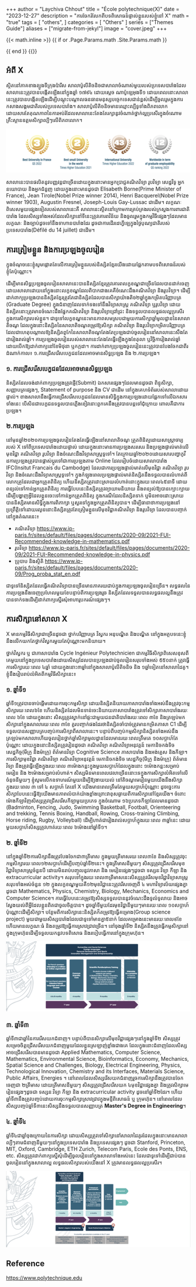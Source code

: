 +++
author = "Laychiva Chhout"
title = "École polytechnique(X)"
date = "2023-12-27"
description = "ការចែករំលែកពីបទពិសោធន៍ផ្ទាល់ខ្លួនរបស់ខ្ញុំនៅ X"
math = "true"
tags = [
    "others",
]
categories = [
    "Others"
]
series = ["Themes Guide"]
aliases = ["migrate-from-jekyl"]
image = "cover.jpeg"
+++


{{< math.inline >}}
{{ if or .Page.Params.math .Site.Params.math }}
<!-- KaTeX -->
<link rel="stylesheet" href="https://cdn.jsdelivr.net/npm/katex@0.11.1/dist/katex.min.css" integrity="sha384-zB1R0rpPzHqg7Kpt0Aljp8JPLqbXI3bhnPWROx27a9N0Ll6ZP/+DiW/UqRcLbRjq" crossorigin="anonymous">
<script defer src="https://cdn.jsdelivr.net/npm/katex@0.11.1/dist/katex.min.js" integrity="sha384-y23I5Q6l+B6vatafAwxRu/0oK/79VlbSz7Q9aiSZUvyWYIYsd+qj+o24G5ZU2zJz" crossorigin="anonymous"></script>
<script defer src="https://cdn.jsdelivr.net/npm/katex@0.11.1/dist/contrib/auto-render.min.js" integrity="sha384-kWPLUVMOks5AQFrykwIup5lo0m3iMkkHrD0uJ4H5cjeGihAutqP0yW0J6dpFiVkI" crossorigin="anonymous" onload="renderMathInElement(document.body);"></script>
{{ end }}
{{</ math.inline >}}


## អំពី X

ស្ថិតនៅភាគខាងត្បូងទីក្រុងប៉ារីស សាលាប៉ូលីតិចនិចជាសាលាចំណាស់មួយរបស់ប្រទេសបារាំងដែលសាលានេះត្រូវបានបង្កើតឡើងនៅក្នុងឆ្នាំ ១៧៩៤ ដោយស្តេច ណាប៉ូឡេអុងទី១ ដោយពេលនោះសាលានេះត្រូវបានបង្កើតឡើងដើម្បីបណ្តុះបណ្តាលធនធានមនុស្សបច្ចេកទេសជាន់ខ្ពស់ដើម្បីចូលរួមក្នុងការកសាងសង្គមជាតិរបស់ប្រទេសបារាំង។ សាលាប៉ូលីតិចនិចមានឈ្មោះល្បីទូទាំងពិភពលោកដោយសារតែគុណភាពនៃការអប់រំដែលសាលានេះតែងតែរក្សានូវចំណាត់ថ្នាក់ល្អប្រសើរក្នុងចំណោមគ្រឹះស្ថានឧត្តមសិក្សាល្បីៗលើពិភពលោក។ 

![ចំណាត់ថ្នាក់របស់ X](ranking.png)

សាលានេះបានផលិតនូវបញ្ញវន្តជាច្រើនដោយក្នុងនោះមានអ្នកប្រាជ្ញគណិតវិទ្យា រូបវិទ្យា សេដ្ឋវិទូ អ្នកនយោបាយ និងអ្នកជំនួញ ដោយក្នុងនោះមានដូចជា Elisabeth Borne(Prime Minister of France), Jean Tirole(Nobel Prize winner 2014), Henri Bacquerel(Nobel Prize winner 1903), Augustin Fresnel, Joseph-Louis Gay-Lussac ជាដើម។ លក្ខណៈពិសេសមួយផ្សេងទៀតរបស់សាលានេះគឺ សាលានេះស្ថិតនៅក្រោមការគ្រប់គ្រងរបស់ក្រសួងការពារជាតិបារាំង ដែលសិស្សទាំងអស់ដែលសិក្សានៅទីនេះត្រូវគោរពវិន័យ និងចូលរួមក្នុងកម្មវិធីផ្សេងៗដែលមានលក្ខណៈ និងច្បាប់ដូចទៅនឹងទាហានបារាំងដែរ ដូចជាការដើរដេហ្វីឡេក្នុងថ្ងៃបុណ្យជាតិរបស់ប្រទេសបារាំង(Défilé du 14 juillet) ជាដើម។

<!-- ![ការបោះ Bicorne ក្នុងឯកសណ្ឋានសាលា](cover.jpeg) -->

## ការត្រៀមខ្លួន និងការប្រឡងចូលរៀន 

ក្នុងចំណុចនេះខ្ញុំសូមផ្តោតតែលើការត្រៀមខ្លួនរបស់និស្សិតខ្មែរយើងដោយផ្អែកតាមបទពិសោធន៍របស់ខ្ញុំតែប៉ុណ្ណោះ។

ដើម្បីមានសិទ្ធប្រឡងចូលរៀនសាលានេះបាននិស្សិតខ្មែរត្រូវគោរពលក្ខខណ្ឌជាច្រើនដែលបានដាក់ចេញដោយសាលាដោយនៅក្នុងនោះលក្ខខណ្ឌដែលពិបាកជាងគេគឺចំណេះដឹងគណិតវិទ្យា និងរូបវិទ្យា។ ដើម្បីដាក់ពាក្យប្រឡងបាននិស្សិតខ្មែរត្រូវតែជានិស្សិតដែលបានសិក្សាយ៉ាងតិច២ឆ្នាំក្នុងកម្រិតបរិញ្ញាបត្រ (Graduate Degree) ក្នុងជំនាញដែលទាក់ទងទៅនឹងវិទ្យាសាស្រ្ត គណិតវិទ្យា ឬរូបវិទ្យា ដោយនិស្សិតនោះត្រូវមានចំណេះដឹងផ្នែកគណិតវិទ្យា និងរូបវិទ្យាជ្រៅជ្រះ និងទទួលបានលទ្ធផលល្អប្រសើរក្នុងការសិក្សារបស់ខ្លួន។ ជាទូទៅលក្ខខណ្ឌនេះមានភាពសមស្របជាមួយការសិក្សាឆ្នាំមូលដ្ឋាននៃសាលាតិចណូ ដែលក្នុងនោះនិស្សិតនៃសាលាតិចណូតម្រូវឱ្យសិក្សា គណិតវិទ្យា និងរូបវិទ្យាកម្រិតបរិញ្ញាបត្រ ដែលជាហេតុបណ្តាលឱ្យនិស្សិតពូកែនៃសាលាតិចណូតែងតែប្រឡងជាប់ចូលរៀននៅសាលានេះសឹងតែជារៀងរាល់ឆ្នាំ។ ការប្រឡងចូលរៀនរបស់សាលានេះតែងតែធ្វើឡើងក្នុងខែតុលា ឬវិច្ឆិការៀងរាល់ឆ្នាំ ដោយបើកឱ្យដាក់ពាក្យនៅខែមិថុនា ឬកក្កដា។ ការដាក់ពាក្យប្រឡងចូលរៀននេះត្រូវបានបែងចែកជាពីរដំណាក់កាល៖ ១.ការជ្រើសរើសបេក្ខជនដែលអាចមានសិទ្ធប្រឡង និង ២.ការប្រឡង។ 

### ១. ការជ្រើសរើសបេក្ខជនដែលអាចមានសិទ្ធប្រឡង

និស្សិតដែលចង់ដាក់ពាក្យប្រឡងត្រូវផ្ញើ(Submit) ឯកសារផ្សេងៗដែលមានដូចជា ពិន្ទុសិក្សា, សញ្ញាបត្រផ្សេងៗ, Statement of purpose និង CV ជាដើម នៅក្នុងគេហទំព័ររបស់សាលាដោយផ្ទាល់។ ខាងសាលានឹងធ្វើការជ្រើសរើសបេក្ខជនដែលមានសិទ្ធិក្នុងការប្រឡងដោយផ្អែកទៅលើឯកសារទាំងនេះ បើសិនជាបេក្ខជនទទួលបានភ្លើងខៀវនោះពួកគេនឹងត្រូវបានបន្តទៅជុំក្រោយ ពោលគឺជាការប្រឡង។

### ២.ការប្រឡង

នៅមុនឆ្នាំ២០២០ការប្រឡងចូលរៀនតែងតែធ្វើឡើងនៅសាលាតិចណូ ត្រួតពិនិត្យដោយសាស្រ្តាចារ្យរបស់ X ទៅពីប្រទេសបារាំងដោយផ្ទាល់ ដោយក្នុងនោះមានការប្រឡងសរសេរ និងប្រឡងផ្ទាល់មាត់លើមុខវិជ្ជា គណិតវិទ្យា រូបវិទ្យា និងចំណេះដឹងវិទ្យាសាស្រ្តទូទៅ។ តែក្រោយឆ្នាំ២០២០ដោយសារបញ្ហាកូវីដការប្រឡងត្រូវបានផ្លាស់ប្តូរទៅជាការប្រឡងតាម Online ដែលរៀបចំដោយសាលាបារាំង IFC(Insitut Francais du Cambodge) ដែលជាការប្រឡងផ្ទាល់មាត់លើមុខវិជ្ជា គណិតវិទ្យា រូបវិទ្យា និងចំណេះដឹងវិទ្យាសាស្រ្តទូទៅ។ ក្នុងកំឡុងពេលប្រឡងផ្ទាល់មាត់និស្សិតនឹងទទួលបានលំហាត់ពីលោកគ្រូដែលជាអ្នកត្រួតពិនិត្យ ហើយនិស្សិតត្រូវដោះស្រាយលំហាត់នោះក្នុងរយៈពេល៤៥នាទី ដោយពន្យល់ទៅកាន់អ្នកត្រួតពិនិត្យ ការធ្វើបែបនេះនិស្សិតត្រូវព្យាយាមនិយាយ និងពន្យល់ឱ្យបានក្បោះក្បាយដើម្បីបង្ហាញអ្វីដែលខ្លួនចេះទៅកាន់អ្នកត្រួតពិនិត្យ ក្នុងករណីដែលនិស្សិតទាក់ ឬមិនអាចដោះស្រាយបាននិស្សិតមានសិទ្ធិក្នុងការពិភាក្សា ឬសួរទៅក្នុងអ្នកត្រួតពិនិត្យបាន។ 
ដើម្បីធានាថាការប្រឡងនៅប្រព្រឹត្តិទៅដោយរលូននោះនិស្សិតត្រូវតែត្រៀមខ្លួនលើមុខវិជ្ជាគណិតវិទ្យា និងរូបវិទ្យា ដែលបានបញ្ចាក់នៅក្នុងតំណរនេះ៖

- គណិតវិទ្យា https://www.ip-paris.fr/sites/default/files/pages/documents/2020-09/2021-FUI-Recommended-knowledge-in-mathematics.pdf
- រូបវិទ្យា https://www.ip-paris.fr/sites/default/files/pages/documents/2020-09/2021-FUI-Recommended-knowledge-in-physics.pdf
- ប្រូបាប និងស្ថិតិ https://www.ip-paris.fr/sites/default/files/pages/documents/2020-09/Prog_proba_stat_en.pdf

ជាទូទៅនិស្សិតដែលធ្វើគណិតវិទ្យាបានច្រើនមានភាគរយជាប់ក្នុងការប្រឡងចូលរៀនច្រើន។ លទ្ធផលនៃការប្រឡងនឹងចេញប្រហែលមួយខែបន្ទាប់ពីការប្រឡងរួច និស្សិតដែលទទួលបានលទ្ធផលល្អនឹងត្រូវបានទាក់ទងដើម្បីដាក់ពាក្យស្នើរសុំអាហារូបករណ៍ផ្សេងៗ។ 

## ការសិក្សានៅសាលា X 

X មានកម្មវិធីសិក្សាជាច្រើនដូចជា ថ្នាក់បរិញ្ញាបត្រ វិស្វករ អនុបណ្ឌិត និងបណ្ឌិត នៅក្នុងអត្ថបទនេះខ្ញុំនឹងលើកយកតែថ្នាក់វិស្វករមួយតែប៉ុណ្ណោះមកនិយាយ។ 

ថ្នាក់វិស្វករ ឬ ជាភាសាបារាំង Cycle Ingénieur Polytechnicien ជាកម្មវិធីសិក្សាពិសេសខុសពីគេមួយនៅក្នុងប្រទេសបារាំងដោយសិស្សដែលបានប្រឡងជាប់ចូលរៀនសរុបទាំងអស់ ៥៥០នាក់ ត្រូវធ្វើការសិក្សារយៈពេល ៤ឆ្នាំ ដោយក្នុងនោះ៣ឆ្នាំនៅក្នុងសាលាប៉ូលីតិចនិច និង ១ឆ្នាំទៀតនៅសាលាដៃគូ។ ខ្ញុំនឹងរៀបរាប់លំអិតពីកម្មវិធីសិក្សានេះ៖

### ១. ឆ្នាំទី១ 

ឆ្នាំទី១ត្រូវបានចាប់ផ្តើមដោយការចុះកម្មសិក្សា ដោយនិស្សិតនិយាយភាសាបារាំងទាំងអស់នឹងត្រូវចុះកម្មសិក្សារយៈពេល៦ខែ ហើយនិស្សិតដែលមិនទាន់ចេះនិយាយភាសាបារាំងត្រូវទៅសិក្សាភាសាបារាំងរយៈពេល ៦ខែ ដោយក្នុងនោះ សិស្សត្រូវស្នាក់នៅផ្ទះជាមួយជនជាតិបារាំងរយៈពេល ៣ខែ និងត្រឡប់មកសិក្សានៅក្នុងសាលារយៈពេល ៣ខែ គួរបញ្ចាក់ផងដែរថានិស្សិតចាំបាច់ត្រូវមានកម្រិតភាសា C1 ដើម្បីទទួលបានសញ្ញាបត្របញ្ចប់ការសិក្សាពីសាលានេះ។ បន្ទាប់ពីបញ្ចប់កម្មសិក្សានិស្សិតទាំងអស់នឹងត្រឡប់មកសាលាហើយចូលរៀនថ្នាក់ឆ្នាំសិក្សាមូលដ្ឋានដែលមានរយៈពេលត្រឹមតេ ១០សប្តាហ៍តែប៉ុណ្ណោះ ដោយក្នុងនោះនិស្សិតត្រូវរៀនដូចជា គណិតវិទ្យា គណិតវិទ្យាអនុវត្តន៍ មេកានិចកង់ទិច សេដ្ឋកិច្ច(មីក្រូ និងម៉ាក្រូ) ព័ត៌មានវិទ្យា Cognitive Science ភាសាបារាំង និងអង់គ្លេស និងកីឡា។ ការសិក្សាមុខវិជ្ជា គណិតវិទ្យា គណិតវិទ្យាអនុវត្តន៍ មេកានិចកង់ទិច សេដ្ឋកិច្ច(មីក្រូ និងម៉ាក្រូ) ព័ត៌មានវិទ្យា នឹងត្រូវធ្វើឡើងក្នុងរយៈពេល ៣ម៉ោងកន្លះក្នុងមួយសប្តាហ៍ដែលក្នុងនោះ ១ម៉ោងកន្លះសម្រាប់មេរៀន និង ២ម៉ោងសម្រាប់លំហាត់។ សិស្សមិនមានពេលវេលាច្រើននោះទេក្នុងការសិក្សាលំអិតទៅលើចំនុចនីមួយៗ ខ្ញុំសូមលើកឧទាហរណ៍មួយដើម្បីឱ្យងាយយល់ នៅតិចណូមេរៀនមួយយើងនឹងសិក្សាក្នុងរយៈពេល ៣ ទៅ ៤ សប្តាហ៍ តែនៅ X យើងមានពេលត្រឹមតែមួយសប្តាហ៍ប៉ុណ្ណោះ ដូចច្នេះការសិក្សាបែបនេះធ្វើឱ្យយើងមានភាពលំបាក់យ៉ាងខ្លាំងព្រោះវាខុសឆ្ងាយពីការសិក្សានៅខ្មែរយើង។ ចំពោះម៉ោងកីឡាវិញសិស្សត្រូវជ្រើសរើសកីឡាមួយប្រភេទ ក្នុងចំណោម ១៦ប្រភេទកីឡាដែលមានដូចជា (Badminton, Fencing, Judo, Swimming
Basketball, Football, Orienteering and trekking, Tennis
Boxing, Handball, Rowing, Cross-training
Climbing, Horse riding, Rugby, Volleyball) ដើម្បីហាត់ជារៀងរាល់សប្តាហ៍ក្នុងរយៈពេល ៣ឆ្នាំនេះ ដោយមួយសប្តាហ៍សិស្សត្រូវហាត់រយៈពេល ៦ម៉ោងនៅឆ្នាំទី១។ 

### ២. ឆ្នាំទី២ 

នៅក្នុងឆ្នាំទី២ការសិក្សានឹងត្រូវបែងចែកជា៣ត្រីមាស ក្នុងមួយត្រីមាសរយៈពេល៣ខែ និងសិស្សត្រូវចុះកម្មសិក្សារយៈពេល១២សប្តាហ៍ដើម្បីបញ្ចប់ឆ្នាំទី២នេះ។ ក្នុងត្រីមាសនីមួយៗ សិស្សត្រូវជ្រើសរើសមុខវិជ្ជាវិទ្យាសាស្រ្តចំនួនបី ដោយមិនរាប់បញ្ចូលនូវភាសា និង មេរៀនផ្សេងៗដូចជា ទស្សនៈវិទ្យា កីឡា និង extracurricular activity។ សរុបទៅក្នុងរយៈពេល៣ត្រីមាសនេះសិស្សត្រូវរើសមុខវិជ្ជាវិទ្យាសាស្រ្តសរុបទាំងអស់ចំនួន ១២ ក្នុងលក្ខខណ្ឌមួយគឺ១២មុខវិជ្ជានេះត្រូវរើសចេញពី ៤ មហាវិទ្យាល័យផ្សេងគ្នាដូចជា Mathematics, Physics, Chemistry, Biology, Mechanics, Economics and Computer Science។ 
ការធ្វើបែបនេះតម្រូវឱ្យសិស្សទទួលបាននូវចំណេះដឹងទូលំទូលាយ និងអាចស្វែងយល់ពីអ្វីដែលខ្លួនពិតជាចូលចិត្តបាន។ ដូចឆ្នាំទីមួយដែរមុខវិជ្ជានីមួយៗមានរយៈពេល ១០សប្តាហ៍ប៉ុណ្ណោះដើម្បីសិក្សា។ បន្ថែមពីការសិក្សានេះនិស្សិតក៏តម្រូវឱ្យធ្វើគម្រោង(Group science project) មួយជាមួយសិស្សបារាំងដែលជាទូទៅមានគ្នា៥នាក់ ដែលគម្រោងនេះមានរយៈពេល៩ខែហើយមានលក្ខណៈធំ និងតម្រូវឱ្យធ្វើការស្រាវជ្រាវច្រើន។ នៅចុងឆ្នាំទី២ និស្សិតនឹងត្រូវធ្វើកម្មសិក្សានៅក្នុងក្រុមហ៊ុនដើម្បីទទួលយកនូវបទពិសោធ និងរបៀបធ្វើការនៅក្នុងក្រុមហ៊ុន។ 

![ឆ្នាំទី១ និង ទី២ នៅ X](1-2-1.png)

### ៣. ឆ្នាំទី៣ 

ឆ្នាំទី៣ជាឆ្នាំនៃការរើសយកជំនាញ។ បន្ទាប់ពីបានសិក្សាលើមុខវិជ្ជាផ្សេងៗនៅក្នុងឆ្នាំទី២ សិស្សត្រូវសម្រេចចិត្តជ្រើសរើសយកជំនាញមួយដែលខ្លួនស្រឡាញ់ខ្លាំងជាងគេ ដែលក្នុងនោះជំនាញដែលសិស្សអាចជ្រើសរើសបានមានដូចជា Applied Mathematics, Computer Science, Mathematics, Environmental Science, Bioinformatics, Economy, Mechanics, Spatial Science and Challenges, Biology, Electrical Engineering, Physics, Technological Innovation, Chemistry and its Interfaces, Materials Science, Public Affairs, Energies ។ នៅពេលដែលសិស្សរើសយកជំនាញរួចការសិក្សានឹងត្រូវបានចែកចេញជា ២ត្រីមាស ដោយត្រីមាសនីមួយៗ សិស្សត្រូវជ្រើសរើសយក ៤មុខវិជ្ជាផ្សេងគ្នា និងត្រូវសិក្សាមេរៀនផ្សេងៗដូចជា ទស្សនៈវិទ្យា កីឡា និង extracurricular activity ដូចនៅឆ្នាំទី២ដែរ។ ហើយឆ្នាំទី៣នឹងត្រូវបញ្ចប់ដោយការចុះកម្មសិក្សាស្រាវជ្រាវក្នុងមន្ទីពិសោធន៍ ឬ ក្រុមហ៊ុន។ នៅពេលដែលសិស្សបញ្ចប់ឆ្នាំទី៣នេះសិស្សនឹងទទួលបានសញ្ញាបត្រ **Master's Degree in Engineering**។ 

### ៤. ឆ្នាំទី៤ 

ឆ្នាំទី៤ជាឆ្នាំចុងក្រោយនៃការសិក្សា ដោយសិស្សត្រូវទៅសិក្សានៅសាលាដៃគូរដែលក្នុងនោះមានសាលាល្បីៗតាមជំនាញនីមួយៗនៅក្នុងប្រទេសបារាំង និងប្រទេសផ្សេងៗ ដូចជា Stanford, Princeton, MIT, Oxford, Cambridge, ETH Zurich, Telecom Paris, Ecole des Ponts, ENS, etc. សិស្សត្រូវដាក់ពាក្យស្នើសុំដើម្បីចូលរៀននៅក្នុងសាលាទាំងអស់នេះ ដែលជាទូទៅដើម្បីជាប់បានចូលរៀននៅក្នុងសាលាល្អ លទ្ធផលសិក្សារបស់យើងនៅ X ត្រូវមានលទ្ធផលល្អប្រសើរ។ 

![ឆ្នាំទី៣ និង ទី៤ នៅ X](3-4-1.png)

## Reference

https://www.polytechnique.edu



